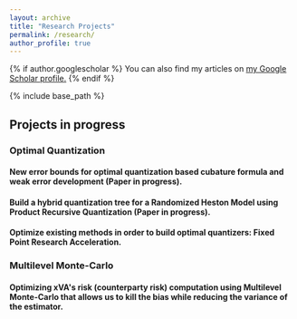 ```yaml
---
layout: archive
title: "Research Projects"
permalink: /research/
author_profile: true
---
```


{% if author.googlescholar %}
  You can also find my articles on <u><a href="{{author.googlescholar}}">my Google Scholar profile</a>.</u>
{% endif %}

{% include base_path %}

## Projects in progress

### Optimal Quantization

#### New error bounds for optimal quantization based cubature formula and weak error development (Paper in progress).
#### Build a hybrid quantization tree for a Randomized Heston Model using Product Recursive Quantization (Paper in progress).
#### Optimize existing methods in order to build optimal quantizers: Fixed Point Research Acceleration.

### Multilevel Monte-Carlo

#### Optimizing xVA's risk (counterparty risk) computation using Multilevel Monte-Carlo that allows us to kill the bias while reducing the variance of the estimator.  


<!-- 
{% for post in site.publications reversed %}
  {% include archive-single.html %}
{% endfor %} -->
